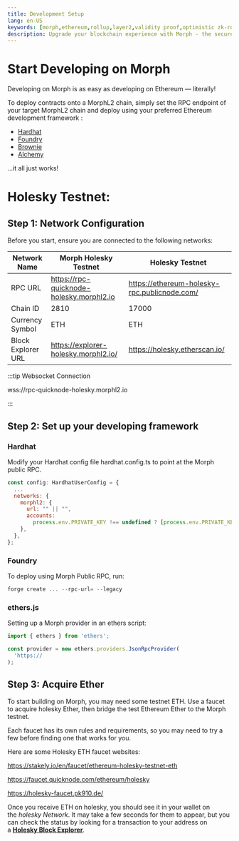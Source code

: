 ```yaml
---
title: Development Setup
lang: en-US
keywords: [morph,ethereum,rollup,layer2,validity proof,optimistic zk-rollup]
description: Upgrade your blockchain experience with Morph - the secure decentralized, cost0efficient, and high-performing optimistic zk-rollup solution. Try it now!
---
```


# Start Developing on Morph

Developing on Morph is as easy as developing on Ethereum — literally!

To deploy contracts onto a MorphL2 chain, simply set the RPC endpoint of your target MorphL2 chain and deploy using your preferred Ethereum development framework :


- [Hardhat](https://hardhat.org/)
- [Foundry](https://github.com/foundry-rs/foundry)
- [Brownie](https://eth-brownie.readthedocs.io/en/stable/)
- [Alchemy](https://docs.alchemy.com/reference/alchemy-sdk-quickstart)

...it all just works!


# Holesky Testnet:

## Step 1: Network Configuration

Before you start, ensure you are connected to the following networks:

| Network Name | Morph Holesky Testnet | Holesky Testnet |
| --- | --- | --- |
| RPC URL | https://rpc-quicknode-holesky.morphl2.io| https://ethereum-holesky-rpc.publicnode.com/ |
| Chain ID | 2810 | 17000 |
| Currency Symbol | ETH | ETH |
| Block Explorer URL | https://explorer-holesky.morphl2.io/| https://holesky.etherscan.io/ |

:::tip Websocket Connection

wss://rpc-quicknode-holesky.morphl2.io

:::


## Step 2: Set up your developing framework

### Hardhat

Modify your Hardhat config file hardhat.config.ts to point at the Morph public RPC.

```jsx
const config: HardhatUserConfig = {
  ...
  networks: {
    morphl2: {
      url: "" || "",
      accounts:
        process.env.PRIVATE_KEY !== undefined ? [process.env.PRIVATE_KEY] : [],
    },
  },
};

```

### Foundry

To deploy using Morph Public RPC, run:

```jsx
forge create ... --rpc-url= --legacy
```



### ethers.js

Setting up a Morph  provider in an ethers script:

```jsx
import { ethers } from 'ethers';

const provider = new ethers.providers.JsonRpcProvider(
  'https://
);
```

## Step 3: Acquire Ether

To start building on Morph, you may need some testnet ETH. Use a faucet to acquire holesky Ether,  then bridge the test Ethereum Ether to the Morph testnet.

Each faucet has its own rules and requirements, so you may need to try a few before finding one that works for you.

Here are some Holesky ETH faucet websites:

https://stakely.io/en/faucet/ethereum-holesky-testnet-eth

https://faucet.quicknode.com/ethereum/holesky

https://holesky-faucet.pk910.de/


Once you receive ETH on holesky, you should see it in your wallet on the *holesky Network*. It may take a few seconds for them to appear, but you can check the status by looking for a transaction to your address on a **[Holesky Block Explorer](https://holesky.etherscan.io/)**.


